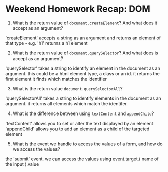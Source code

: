 # Weekend Homework Recap: DOM

1. What is the return value of `document.createElement`? And what does it accept as an argument?

'createElement' accepts a string as an argument and returns an element of that type - e.g. 'h1' returns a h1 element

2. What is the return value of `document.querySelector`? And what does is accept as an argument?

'querySelector' takes a string to identify an element in the document as an argument. this could be a html element type, a class or an id. it returns the first element it finds which matches the identifier

3. What is the return value `document.querySelectorAll`?

'querySelectorAll' takes a string to identify elements in the document as an argument. it returns all elements which match the identifer.

4. What is the difference between using `textContent` and `appendChild`?

'textContent' allows you to set or alter the text displayed by an element
'appendChild' allows you to add an element as a child of the targeted element

5. What is the event we handle to access the values of a form, and how do we access the values?

the 'submit' event. we can access the values using event.target.( name of the input ).value
